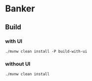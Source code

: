 # Banker

## Build

### with UI

```
./mvnw clean install -P build-with-ui
```

### without UI

```
./mvnw clean install
```